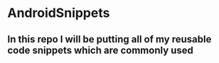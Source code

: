 # AndroidSnippets

## In this repo I will be putting all of my reusable code snippets which are commonly used
